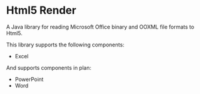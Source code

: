# Html5 Render

A Java library for reading Microsoft Office binary and OOXML file formats to Html5.

This library supports the following components:

- Excel

And supports components in plan:

- PowerPoint
- Word